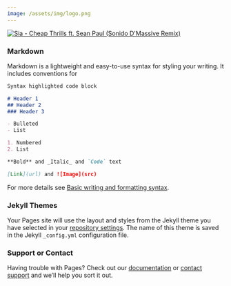 ```yaml
---
image: /assets/img/logo.png
---
```


<!-- # Sonido D'Massive DJ Services -->



[![Sia - Cheap Thrills ft. Sean Paul (Sonido D'Massive Remix)](http://img.youtube.com/vi/qHKX_DOdOgw/0.jpg)](https://www.youtube.com/watch?v=qHKX_DOdOgw "Sia - Cheap Thrills ft. Sean Paul (Sonido D'Massive Remix)")

### Markdown

Markdown is a lightweight and easy-to-use syntax for styling your writing. It includes conventions for

```markdown
Syntax highlighted code block

# Header 1
## Header 2
### Header 3

- Bulleted
- List

1. Numbered
2. List

**Bold** and _Italic_ and `Code` text

[Link](url) and ![Image](src)
```

For more details see [Basic writing and formatting syntax](https://docs.github.com/en/github/writing-on-github/getting-started-with-writing-and-formatting-on-github/basic-writing-and-formatting-syntax).

### Jekyll Themes

Your Pages site will use the layout and styles from the Jekyll theme you have selected in your [repository settings](https://github.com/TimTools/timtools.github.io/settings/pages). The name of this theme is saved in the Jekyll `_config.yml` configuration file.

### Support or Contact

Having trouble with Pages? Check out our [documentation](https://docs.github.com/categories/github-pages-basics/) or [contact support](https://support.github.com/contact) and we’ll help you sort it out.
